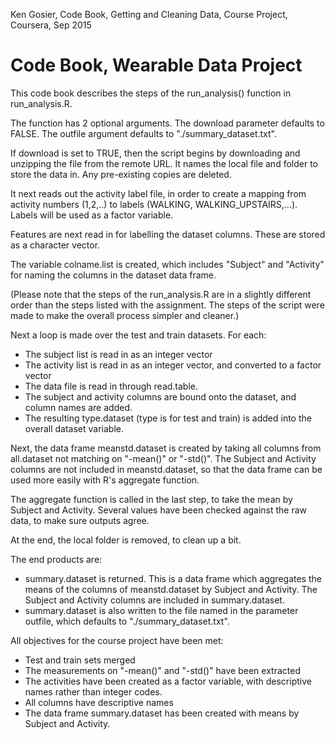 Ken Gosier,
Code Book, Getting and Cleaning Data, Course Project, Coursera,
Sep 2015

# Code Book, Wearable Data Project

This code book describes the steps of the run_analysis()
function in run_analysis.R.

The function has 2 optional arguments. The download parameter
defaults to FALSE. The outfile argument defaults to
"./summary_dataset.txt".

If download is set to TRUE, then the script begins by downloading and unzipping the file from the remote URL. It
names the local file and folder to store the data in. Any
pre-existing copies are deleted.

It next reads out the activity label file, in order to create
a mapping from activity numbers (1,2,..) to labels (WALKING,
WALKING_UPSTAIRS,...). Labels will be used as a factor variable.

Features are next read in for labelling the dataset columns.
These are stored as a character vector.

The variable colname.list is created, which includes "Subject"
and "Activity" for naming the columns in the dataset data frame.

(Please note that the steps of the run_analysis.R are in a 
slightly different order than the steps listed with the assignment. The steps of the script were made to make the 
overall process simpler and cleaner.)

Next a loop is made over the test and train datasets. For each:
* The subject list is read in as an integer vector
* The activity list is read in as an integer vector, and converted to a factor vector
* The data file is read in through read.table.
* The subject and activity columns are bound onto the dataset,
and column names are added.
* The resulting type.dataset (type is for test and train) is added into the overall dataset variable.

Next, the data frame meanstd.dataset is created by taking all 
columns from all.dataset not matching on "-mean()" or "-std()".
The Subject and Activity columns are not included in
meanstd.dataset, so that the data frame can be used more easily 
with R's aggregate function.

The aggregate function is called in the last step, to take the mean by Subject and Activity. Several values have been checked against the raw data, to make sure outputs agree.

At the end, the local folder is removed, to clean up a bit.

The end products are:
* summary.dataset is returned. This is a data frame which 
aggregates the means of the columns of meanstd.dataset by
Subject and Activity. The Subject and Activity columns are
included in summary.dataset.
* summary.dataset is also written to the file named in the
parameter outfile, which defaults to "./summary_dataset.txt".

All objectives for the course project have been met:
* Test and train sets merged
* The measurements on "-mean()" and "-std()" have been extracted
* The activities have been created as a factor variable, with
descriptive names rather than integer codes.
* All columns have descriptive names
* The data frame summary.dataset has been created with means
by Subject and Activity.


